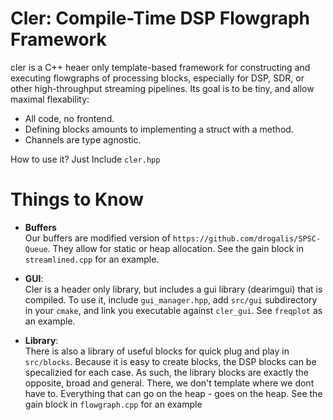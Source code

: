 # Cler: Compile-Time DSP Flowgraph Framework

cler is a C++ heaer only template-based framework for constructing and executing flowgraphs of processing blocks, especially for DSP, SDR, or other high-throughput streaming pipelines.
Its goal is to be tiny, and allow maximal flexability:
* All code, no frontend.
* Defining blocks amounts to implementing a struct with a method.
* Channels are type agnostic.

How to use it? Just Include `cler.hpp`

# Things to Know

* **Buffers** </br>
Our buffers are modified version of `https://github.com/drogalis/SPSC-Queue`. They allow for static or heap allocation. See  the gain block in `streamlined.cpp` for an example.

* **GUI**: </br>
Cler is a header only library, but includes a gui library (dearimgui) that is compiled. To use it, include `gui_manager.hpp`, add `src/gui` subdirectory in your `cmake`, and link you executable against `cler_gui`.
See `freqplot` as an example.

* **Library**: </br>
There is also a library of useful blocks for quick plug and play in `src/blocks`. Because it is easy to create blocks, the DSP blocks can be specalizied for each case. As such, the library blocks are exactly the opposite, broad and general. There, we don't template where we dont have to. Everything that can go on the heap - goes on the heap.
See the gain block in `flowgraph.cpp` for an example